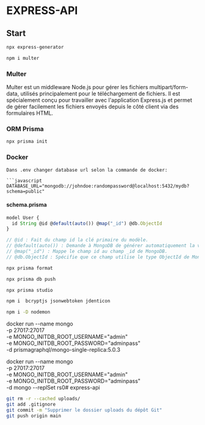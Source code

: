 # EXPRESS-API

## Start

```bash
npx express-generator
```

```bash
npm i multer
```
### Multer ###
 Multer est un middleware Node.js pour gérer les fichiers multipart/form-data, utilisés principalement pour le téléchargement de fichiers. Il est spécialement conçu pour travailler avec l'application Express.js et permet de gérer facilement les fichiers envoyés depuis le côté client via des formulaires HTML.

### ORM Prisma ###

```bash
npx prisma init
```

### Docker ###


```
Dans .env changer database url selon la commande de docker:

```javascript
DATABASE_URL="mongodb://johndoe:randompassword@localhost:5432/mydb?schema=public"
```
#### schema.prisma ####

```javascript
model User {
  id String @id @default(auto()) @map("_id") @db.ObjectId
} 

// @id : Fait du champ id la clé primaire du modèle.
// @default(auto()) : Demande à MongoDB de générer automatiquement la valeur de ce champ.
// @map("_id") : Mappe le champ id au champ _id de MongoDB.
// @db.ObjectId : Spécifie que ce champ utilise le type ObjectId de MongoDB.
```
```bash
npx prisma format
```
```bash
npx prisma db push
```
```bash
npx prisma studio
```
```bash
npm i  bcryptjs jsonwebtoken jdenticon
```
```bash
npm i -D nodemon
```

docker run --name mongo \
      -p 27017:27017 \
      -e MONGO_INITDB_ROOT_USERNAME="admin" \
      -e MONGO_INITDB_ROOT_PASSWORD="adminpass" \
      -d prismagraphql/mongo-single-replica:5.0.3


docker run --name mongo \
-p 27017:27017 \
-e MONGO_INITDB_ROOT_USERNAME="admin" \
-e MONGO_INITDB_ROOT_PASSWORD="adminpass" \
-d mongo --replSet rs0# express-api

 
```bash
git rm -r --cached uploads/
git add .gitignore
git commit -m "Supprimer le dossier uploads du dépôt Git"
git push origin main
```